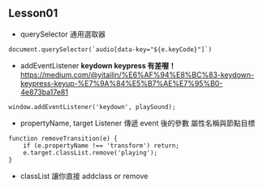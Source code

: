 ## Lesson01
- querySelector
通用選取器

```
document.querySelector(`audio[data-key="${e.keyCode}"]`)
```
- addEventListener
**keydown keypress 有差喔！**
https://medium.com/@yitailin/%E6%AF%94%E8%BC%83-keydown-keypress-keyup-%E7%9A%84%E5%B7%AE%E7%95%B0-4e873ba17e81
```
window.addEventListener('keydown', playSound);
```

- propertyName, target
Listener 傳遞 event 後的參數
屬性名稱與節點目標
```
function removeTransition(e) {
    if (e.propertyName !== 'transform') return;
    e.target.classList.remove('playing');
}
```

- classList
讓你直接 addclass or remove 